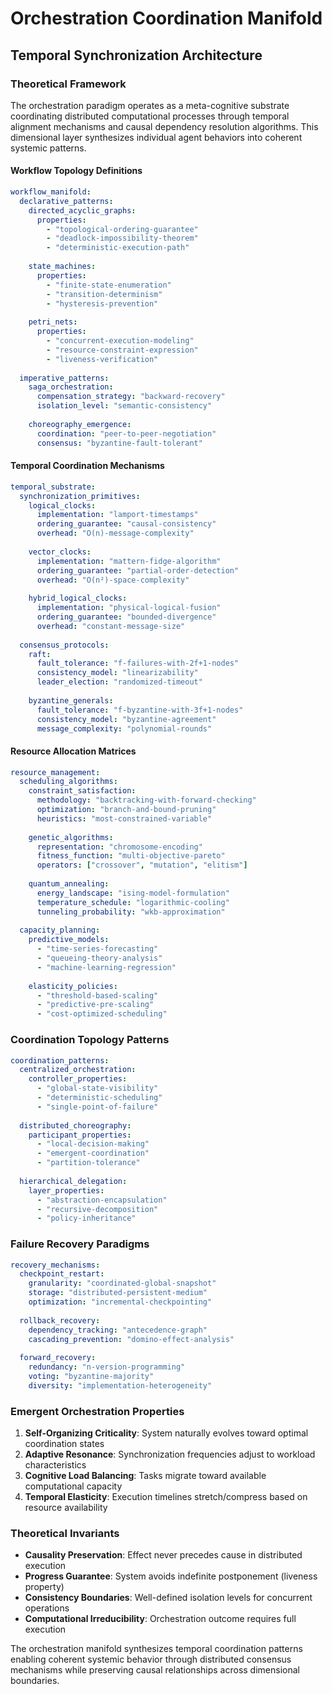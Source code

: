 # Orchestration Coordination Manifold
## Temporal Synchronization Architecture

### Theoretical Framework

The orchestration paradigm operates as a meta-cognitive substrate coordinating distributed computational processes through temporal alignment mechanisms and causal dependency resolution algorithms. This dimensional layer synthesizes individual agent behaviors into coherent systemic patterns.

#### Workflow Topology Definitions

```yaml
workflow_manifold:
  declarative_patterns:
    directed_acyclic_graphs:
      properties:
        - "topological-ordering-guarantee"
        - "deadlock-impossibility-theorem"
        - "deterministic-execution-path"
      
    state_machines:
      properties:
        - "finite-state-enumeration"
        - "transition-determinism"
        - "hysteresis-prevention"
        
    petri_nets:
      properties:
        - "concurrent-execution-modeling"
        - "resource-constraint-expression"
        - "liveness-verification"
        
  imperative_patterns:
    saga_orchestration:
      compensation_strategy: "backward-recovery"
      isolation_level: "semantic-consistency"
      
    choreography_emergence:
      coordination: "peer-to-peer-negotiation"
      consensus: "byzantine-fault-tolerant"
```

#### Temporal Coordination Mechanisms

```yaml
temporal_substrate:
  synchronization_primitives:
    logical_clocks:
      implementation: "lamport-timestamps"
      ordering_guarantee: "causal-consistency"
      overhead: "O(n)-message-complexity"
      
    vector_clocks:
      implementation: "mattern-fidge-algorithm"
      ordering_guarantee: "partial-order-detection"
      overhead: "O(n²)-space-complexity"
      
    hybrid_logical_clocks:
      implementation: "physical-logical-fusion"
      ordering_guarantee: "bounded-divergence"
      overhead: "constant-message-size"
      
  consensus_protocols:
    raft:
      fault_tolerance: "f-failures-with-2f+1-nodes"
      consistency_model: "linearizability"
      leader_election: "randomized-timeout"
      
    byzantine_generals:
      fault_tolerance: "f-byzantine-with-3f+1-nodes"
      consistency_model: "byzantine-agreement"
      message_complexity: "polynomial-rounds"
```

#### Resource Allocation Matrices

```yaml
resource_management:
  scheduling_algorithms:
    constraint_satisfaction:
      methodology: "backtracking-with-forward-checking"
      optimization: "branch-and-bound-pruning"
      heuristics: "most-constrained-variable"
      
    genetic_algorithms:
      representation: "chromosome-encoding"
      fitness_function: "multi-objective-pareto"
      operators: ["crossover", "mutation", "elitism"]
      
    quantum_annealing:
      energy_landscape: "ising-model-formulation"
      temperature_schedule: "logarithmic-cooling"
      tunneling_probability: "wkb-approximation"
      
  capacity_planning:
    predictive_models:
      - "time-series-forecasting"
      - "queueing-theory-analysis"
      - "machine-learning-regression"
      
    elasticity_policies:
      - "threshold-based-scaling"
      - "predictive-pre-scaling"
      - "cost-optimized-scheduling"
```

### Coordination Topology Patterns

```yaml
coordination_patterns:
  centralized_orchestration:
    controller_properties:
      - "global-state-visibility"
      - "deterministic-scheduling"
      - "single-point-of-failure"
      
  distributed_choreography:
    participant_properties:
      - "local-decision-making"
      - "emergent-coordination"
      - "partition-tolerance"
      
  hierarchical_delegation:
    layer_properties:
      - "abstraction-encapsulation"
      - "recursive-decomposition"
      - "policy-inheritance"
```

### Failure Recovery Paradigms

```yaml
recovery_mechanisms:
  checkpoint_restart:
    granularity: "coordinated-global-snapshot"
    storage: "distributed-persistent-medium"
    optimization: "incremental-checkpointing"
    
  rollback_recovery:
    dependency_tracking: "antecedence-graph"
    cascading_prevention: "domino-effect-analysis"
    
  forward_recovery:
    redundancy: "n-version-programming"
    voting: "byzantine-majority"
    diversity: "implementation-heterogeneity"
```

### Emergent Orchestration Properties

1. **Self-Organizing Criticality**: System naturally evolves toward optimal coordination states
2. **Adaptive Resonance**: Synchronization frequencies adjust to workload characteristics
3. **Cognitive Load Balancing**: Tasks migrate toward available computational capacity
4. **Temporal Elasticity**: Execution timelines stretch/compress based on resource availability

### Theoretical Invariants

- **Causality Preservation**: Effect never precedes cause in distributed execution
- **Progress Guarantee**: System avoids indefinite postponement (liveness property)
- **Consistency Boundaries**: Well-defined isolation levels for concurrent operations
- **Computational Irreducibility**: Orchestration outcome requires full execution

The orchestration manifold synthesizes temporal coordination patterns enabling coherent systemic behavior through distributed consensus mechanisms while preserving causal relationships across dimensional boundaries.
